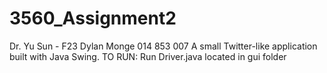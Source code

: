 # 3560_Assignment2
Dr. Yu Sun - F23
Dylan Monge 
014 853 007 
A small Twitter-like application built with Java Swing. 
TO RUN: 
Run Driver.java located in gui folder
